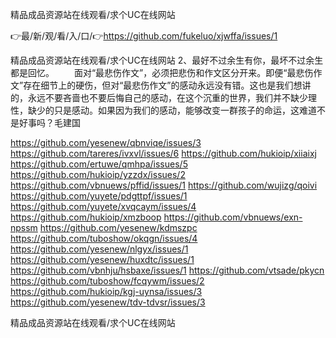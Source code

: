 精品成品资源站在线观看/求个UC在线网站

👉最/新/观/看/入/口/👉https://github.com/fukeluo/xjwffa/issues/1

精品成品资源站在线观看/求个UC在线网站	2、最好不过余生有你，最坏不过余生都是回忆。
　　面对“最悲伤作文”，必须把悲伤和作文区分开来。即便“最悲伤作文”存在细节上的硬伤，但对“最悲伤作文”的感动永远没有错。这也是我们想讲的，永远不要吝啬也不要后悔自己的感动，在这个沉重的世界，我们并不缺少理性，缺少的只是感动。如果因为我们的感动，能够改变一群孩子的命运，这难道不是好事吗？毛建国


https://github.com/yesenew/qbnviqe/issues/3
https://github.com/tareres/ivxvl/issues/6
https://github.com/hukioip/xiiaixj
https://github.com/ertuwe/qmhpa/issues/5
https://github.com/hukioip/yzzdx/issues/2
https://github.com/vbnuews/pffid/issues/1
https://github.com/wujizg/qoivi
https://github.com/yuyete/pdgttpf/issues/1
https://github.com/yuyete/xvqcaym/issues/4
https://github.com/hukioip/xmzboop
https://github.com/vbnuews/exn-npssm
https://github.com/yesenew/kdmszpc
https://github.com/tuboshow/okqgn/issues/4
https://github.com/yesenew/nlgyx/issues/1
https://github.com/yesenew/huxdtc/issues/1
https://github.com/vbnhju/hsbaxe/issues/1
https://github.com/vtsade/pkycn
https://github.com/tuboshow/fcqywm/issues/2
https://github.com/hukioip/kgj-uynsa/issues/3
https://github.com/yesenew/tdv-tdvsr/issues/3

精品成品资源站在线观看/求个UC在线网站
